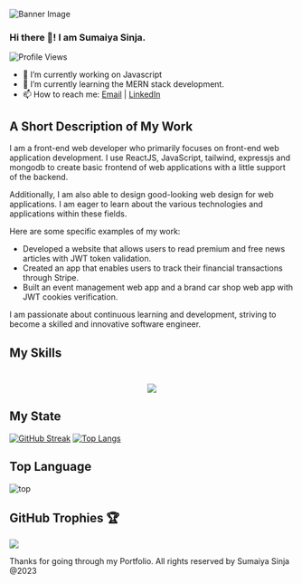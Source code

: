 ![Banner Image](https://i.ibb.co/9HqRLq1/20231119-043304-0000.png)

### Hi there 👋! I am Sumaiya Sinja.
<p align="left"> <img src="https://komarev.com/ghpvc/?username=sumaiyasinja&label=Profile%20views&color=0e75b6&style=flat" alt="Profile Views" /> </p>


<!--

- 🔭 I’m currently working on ...
- 🌱 I’m currently learning ...
- 👯 I’m looking to collaborate on ...
- 🤔 I’m looking for help with ...
- 💬 Ask me about ...
- 📫 How to reach me: ...
- 😄 Pronouns: ...
- ⚡ Fun fact: ...
-->
- 🔭 I’m currently working on Javascript
- 🌱 I’m currently learning the MERN stack development.
- 📫 How to reach me: [Email](mailto:sumaiyasinja@gmail.com) | [LinkedIn](https://www.linkedin.com/in/sumaiyasinja/) 

##  A Short Description of My Work <br>

I am a front-end web developer who primarily focuses on front-end web application development. I use ReactJS, JavaScript, tailwind, expressjs and mongodb to create basic frontend of web applications with a little support of the backend. 

Additionally, I am also able to design good-looking web design for web applications. I am eager to learn about the various technologies and applications within these fields.

Here are some specific examples of my work:

* Developed a website that allows users to read premium and free news articles with JWT token validation.
* Created an app that enables users to track their financial transactions through Stripe.
* Built an event management web app and a brand car shop web app with JWT cookies verification.

I am passionate about continuous learning and development, striving to become a skilled and innovative software engineer.  <br>

## My Skills <br> <br>
<p align="center">
  <a href="https://skillicons.dev">
    <img src="https://skillicons.dev/icons?i=html,css,tailwind,react,express,mongodb,javascript,github,bootstrap" />
  </a>
</p>

## My State <br>

[![GitHub Streak](https://github-readme-streak-stats.herokuapp.com?user=sumaiyasinja&theme=iceberg)](https://git.io/streak-stats)
[![Top Langs](https://github-readme-stats.vercel.app/api/top-langs/?username=anuraghazra&layout=donut-vertical)](https://github.com/anuraghazra/github-readme-stats)

## Top Language  <br>
![top](https://api.githubtrends.io/user/svg/sumaiyasinja/langs?time_range=one_year&theme=dark)

##  GitHub Trophies 🏆
![](https://github-profile-trophy.vercel.app/?username=sumaiyasinja&theme=radical&no-frame=false&no-bg=true&margin-w=4)

Thanks for going through my Portfolio. All rights reserved by Sumaiya Sinja @2023










